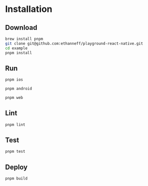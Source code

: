 # Installation

## Download

```sh
brew install pnpm
git clone git@github.com:ethanneff/playground-react-native.git
cd example
pnpm install
```

## Run

```sh
pnpm ios
```

```sh
pnpm android
```

```sh
pnpm web
```

## Lint

```sh
pnpm lint
```

## Test

```sh
pnpm test
```

## Deploy

```sh
pnpm build
```
